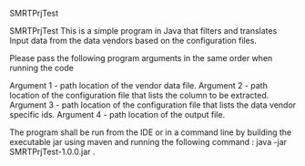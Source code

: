 SMRTPrjTest

SMRTPrjTest This is a simple program in Java that filters and translates Input data from the data vendors based on the configuration files.

Please pass the following program arguments in the same order when running the code

Argument 1 - path location of the vendor data file.
Argument 2 - path location of the configuration file that lists the column to be extracted.
Argument 3 - path location of the configuration file that lists the data vendor specific ids.
Argument 4 - path location of the output file.

The program shall be run from the IDE or in a command line by building the executable jar using maven and running the following command : java -jar SMRTPrjTest-1.0.0.jar <Argument1> <Argument2> <Argument3> <Argument4>.


